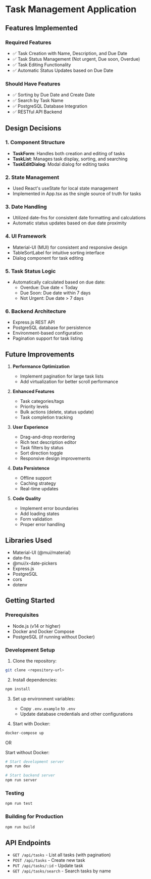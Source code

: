 # Task Management Application

## Features Implemented

### Required Features
- ✅ Task Creation with Name, Description, and Due Date
- ✅ Task Status Management (Not urgent, Due soon, Overdue)
- ✅ Task Editing Functionality
- ✅ Automatic Status Updates based on Due Date

### Should Have Features
- ✅ Sorting by Due Date and Create Date
- ✅ Search by Task Name
- ✅ PostgreSQL Database Integration
- ✅ RESTful API Backend

## Design Decisions

### 1. Component Structure
- **TaskForm**: Handles both creation and editing of tasks
- **TaskList**: Manages task display, sorting, and searching
- **TaskEditDialog**: Modal dialog for editing tasks

### 2. State Management
- Used React's useState for local state management
- Implemented in App.tsx as the single source of truth for tasks

### 3. Date Handling
- Utilized date-fns for consistent date formatting and calculations
- Automatic status updates based on due date proximity

### 4. UI Framework
- Material-UI (MUI) for consistent and responsive design
- TableSortLabel for intuitive sorting interface
- Dialog component for task editing

### 5. Task Status Logic
- Automatically calculated based on due date:
  - Overdue: Due date < Today
  - Due Soon: Due date within 7 days
  - Not Urgent: Due date > 7 days

### 6. Backend Architecture
- Express.js REST API
- PostgreSQL database for persistence
- Environment-based configuration
- Pagination support for task listing

## Future Improvements

1. **Performance Optimization**
   - Implement pagination for large task lists
   - Add virtualization for better scroll performance

2. **Enhanced Features**
   - Task categories/tags
   - Priority levels
   - Bulk actions (delete, status update)
   - Task completion tracking

3. **User Experience**
   - Drag-and-drop reordering
   - Rich text description editor
   - Task filters by status
   - Sort direction toggle
   - Responsive design improvements

4. **Data Persistence**
   - Offline support
   - Caching strategy
   - Real-time updates

5. **Code Quality**
   - Implement error boundaries
   - Add loading states
   - Form validation
   - Proper error handling

## Libraries Used
- Material-UI (@mui/material)
- date-fns
- @mui/x-date-pickers
- Express.js
- PostgreSQL
- cors
- dotenv

## Getting Started

### Prerequisites
- Node.js (v14 or higher)
- Docker and Docker Compose
- PostgreSQL (if running without Docker)

### Development Setup

1. Clone the repository:
```bash
git clone <repository-url>
```

2. Install dependencies:
```bash
npm install
```

3. Set up environment variables:
   - Copy `.env.example` to `.env`
   - Update database credentials and other configurations

4. Start with Docker:
```bash
docker-compose up
```

OR

Start without Docker:
```bash
# Start development server
npm run dev

# Start backend server
npm run server
```

### Testing
```bash
npm run test
```

### Building for Production
```bash
npm run build
```

## API Endpoints

- `GET /api/tasks` - List all tasks (with pagination)
- `POST /api/tasks` - Create new task
- `PUT /api/tasks/:id` - Update task
- `GET /api/tasks/search` - Search tasks by name
